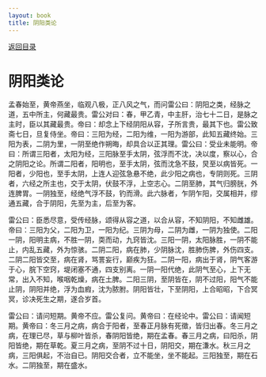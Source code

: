 ```yaml
---
layout: book
title: 阴阳类论
---
```


[返回目录](./)

# 阴阳类论

孟春始至，黄帝燕坐，临观八极，正八风之气，而问雷公曰：阴阳之类，经脉之道，五中所主，何藏最贵。雷公对曰：春，甲乙青，中主肝，治七十二日，是脉之主时，臣以其藏最贵。帝曰：却念上下经阴阳从容，子所言贵，最其下也。雷公致斋七日，旦复侍坐。帝曰：三阳为经，二阳为维，一阳为游部，此知五藏终始。三阳为表，二阴为里，一阴至绝作朔晦，却具合以正其理。雷公曰：受业未能明。帝曰：所谓三阳者，太阳为经，三阳脉至手太阴，弦浮而不沈，决以度，察以心，合之阴阳之论。所谓二阳者，阳明也，至手太阴，弦而沈急不鼓，炅至以病皆死。一阳者，少阳也，至手太阴，上连人迎弦急悬不绝，此少阳之病也，专阴则死。三阴者，六经之所主也，交于太阴，伏鼓不浮，上空志心。二阴至肺，其气归膀胱，外连脾胃。一阴独至，经绝气浮不鼓，钓而滑。此六脉者，乍阴乍阳，交属相并，缪通五藏，合于阴阳，先至为主，后至为客。

雷公曰：臣悉尽意，受传经脉，颂得从容之道，以合从容，不知阴阳，不知雌雄。帝曰：三阳为父，二阳为卫，一阳为纪。三阴为母，二阴为雌，一阴为独使。二阳一阴，阳明主病，不胜一阴，耎而动，九窍皆沈。三阳一阴，太阳脉胜，一阴不能止，内乱五藏，外为惊骇。二阴二阳，病在肺，少阴脉沈，胜肺伤脾，外伤四支。二阴二阳皆交至，病在肾，骂詈妄行，巅疾为狂。二阴一阳，病出于肾，阴气客游于心，脘下空窍，堤闭塞不通，四支别离。一阴一阳代绝，此阴气至心，上下无常，出入不知，喉咽乾燥，病在土脾。二阳三阴，至阴皆在，阴不过阳，阳气不能止阴，阴阳并绝，浮为血瘕，沈为脓胕。阴阳皆壮，下至阴阳，上合昭昭，下合冥冥，诊决死生之期，遂合岁首。

雷公曰：请问短期。黄帝不应。雷公复问。黄帝曰：在经论中。雷公曰：请闻短期。黄帝曰：冬三月之病，病合于阳者，至春正月脉有死徵，皆归出春。冬三月之病，在理已尽，草与柳叶皆杀，春阴阳皆绝，期在孟春。春三月之病，曰阳杀，阴阳皆绝，期在草乾。夏三月之病，至阴不过十日，阴阳交，期在溓水。秋三月之病，三阳俱起，不治自已。阴阳交合者，立不能坐，坐不能起。三阳独至，期在石水。二阴独至，期在盛水。

